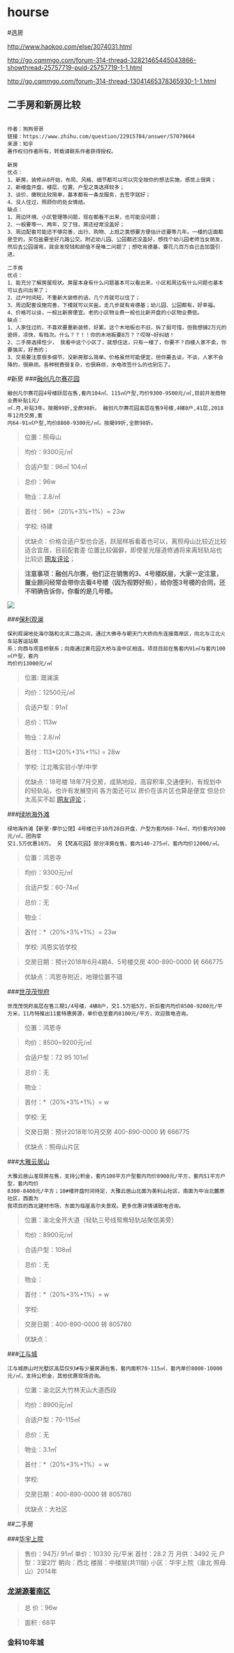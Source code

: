 # hourse

#选房

http://www.haokoo.com/else/3074031.html

http://go.cqmmgo.com/forum-314-thread-32821465445043866-showthread-25757719-puid-25757719-1-1.html

http://go.cqmmgo.com/forum-314-thread-13041465378365930-1-1.html

## 二手房和新房比较
```

作者：狗狗哥哥
链接：https://www.zhihu.com/question/22915704/answer/57079664
来源：知乎
著作权归作者所有，转载请联系作者获得授权。

新房
优点：
1、新房，装修从0开始，布局、风格、细节都可以可以完全按你的想法实施，感觉上很爽；
2、新楼盘开盘，楼层、位置、户型之类选择较多；
3、谈价、缴税比较简单，基本都有一条龙服务，去签字就好；
4、没人住过，照顾你的处女情结。
缺点：
1、周边环境、小区管理等问题，现在都看不出来，也可能没问题；
2、一般要等一、两年，交了钱，房还经常没盖好；
3、周边配套可能还不够完善，出行、购物、上班之类想要方便估计还要等几年。一楼的店面都是空的，买包盐要坐好几路公交。附近幼儿园、公园都还没盖好，想找个幼儿园老师当女朋友，然后去公园遛弯，就会发现钱和颜值不是唯二问题了；想吃肯德基，要花几百万自己去加盟引进。

二手房
优点：
1、能充分了解房屋现状。房屋本身有什么问题基本可以看出来，小区和周边有什么问题也基本可以去问出来了；
2、过户时间短，不重新大装修的话，几个月就可以住了；
3、周边配套设施完善，下楼就可以买盐，走几步就有肯德基；幼儿园、公园都有，好幸福。
4、价格可以谈，一般比新房便宜。老的小区物业费一般也比新开盘的小区物业费低。
缺点：
1、人家住过的，不喜欢要重新装修，好累。这个木地板也不旧，拆了挺可惜，但我想铺2万元的瓷砖，凉快，有档次。什么？？！！你的木地板要8万？？哎呀~好纠结！
2、二手房选择性少， 我看中这个小区了，就想住这，只有一楼了，你要不？四楼人家不卖，你要强买，好贵的；
3、交易要注意很多细节，没新房那么简单。价格虽然可能便宜，但你要去谈，不谈，人家不会降的，很麻烦。各种税费很复杂，也很麻烦，水电改签什么的也别忘了。
```




#新房
###[融创凡尔赛花园](http://fanersaihuayuanrc.fang.com/)
```
融创凡尔赛花园4号楼跃层在售,套内104㎡、115㎡户型,均价9300-9500元/㎡,目前开发商物业费补贴1元/
㎡.月,补贴3年。按揭99折,全款98折。 融创凡尔赛花园高层在售9号楼,4梯8户,41层,2018年12月交房,套
内64-91㎡户型,均价8800-9300元/㎡。按揭99折,全款98折。
```
> 位置：照母山

> 均价：9300元/㎡

> 合适户型：96㎡ 104㎡

> 总价：96w

> 物业：2.8/㎡

> 首付：96*（20%+3%+1%）= 23w
 
> 学校: 待建

> 优缺点：价格合适户型也合适，跃层样板看着也可以，离照母山比较近比较适合宜居，目前配套差 位置比较偏僻，即使星光隧道修通将来离轻轨站也比较远  [网友评论](http://fanersaihuayuanrc.fang.com/dianping/)；

> **注意事项：融创凡尔赛，他们正在销售的3、4号楼跃层，大家一定注意，置业顾问经常会带你去看4号楼（因为视野好些），给你签3号楼的合同，还不明确告诉你，你看的是几号楼。**


![](http://i1.cqnews.net/house/attachement/jpg/site82/20160804/6c71d97e0428190d6bec02.jpg)


###[保利观澜](http://baoliguanlan.fang.com/)
```
保利观澜地处海尔路和北滨二路之间，通过大佛寺与朝天门大桥向东连接南岸区，向北与江北火车站客运站联
系；向西与观音桥联系；向南通过黄花园大桥与渝中区相连。项目目前在售套内91㎡与套内100㎡户型，套内
均价约13000元/㎡
```
> 位置: 溉澜溪

> 均价：12500元/㎡

> 合适户型：91㎡

> 总价：113w

> 物业：2.8/㎡

> 首付：113*(20%+3%+1%) = 28w
 
> 学校: 江北嘴实验小学/中学

> 优缺点：18号楼 18年7月交房，成熟地段，高容积率,交通便利，有规划中的轻轨站，也许有发展空间 各方面还可以 房价在该片区也算是便宜 但总价太高买不起  [网友评论](http://baoliguanlan.fang.com/dianping/)；



###[绿地海外滩](http://haiwaitanld.fang.com/)
```
绿地海外滩【新里·摩尔公馆】4号楼已于10月28日开盘，户型为套内60-74㎡，均价套内9300元/㎡，团购享
交1.5万优惠10万。 另【梵高花园】部分洋房在售，套内140-275㎡，套内均价12000/㎡。
```
> 位置：鸿恩寺

> 均价：9300元/㎡

> 合适户型：60-74㎡

> 总价：无

> 物业：

> 首付：*（20%+3%+1%）= 23w
 
> 学校: 鸿恩实验学校

> 交房日期：预计2018年6月4期4、5号楼交房 400-890-0000 转 666775


> 优缺点：鸿恩寺附近，地理位置不错



###[世茂茂悦府](http://haiwaitanld.fang.com/)
```
世茂茂悦府高层在售三期1/4号楼，4梯8户，交1.5万抵5万，折后套内均价8500-9200元/平方米，11月特推出11套特惠房源，单价低至套内8100元/平方，欢迎致电咨询。
```
> 位置：鸿恩寺

> 均价：8500~9200元/㎡

> 合适户型：72 95 101㎡

> 总价：无

> 物业：

> 首付：*（20%+3%+1%）= w
 
> 学校: 无

> 交房日期：预计2018年10月交房  400-890-0000 转 666775


> 优缺点：照母山片区




###[大雅云居山](http://yunjushandy.fang.com/)
```
大雅云居山准现房在售，支持公积金，套内108平方户型套内均价8900元/平方，套内51平方户型，套内均价
8300-8400元/平方；10#楼开盘时间待定，大雅云居山北面为美利山社区，南面为中冶北麓原社区，西面为
我项目的西北建材市场，东面为临崖高尔夫景观。更多优惠详情请致电咨询。
```
> 位置：渝北金开大道（轻轨三号线鸳鸯轻轨站聚信美旁）

> 均价：8900元/㎡

> 合适户型：108㎡

> 总价：无

> 物业：

> 首付：*（20%+3%+1%）= w
 
> 学校: 

> 交房日期：400-890-0000 转 805780


> 优缺点：




###[江与城](http://jiangyucheng023.fang.com/)
```
江与城原山时光墅区高层仅93#有少量房源在售，套内面积70-115㎡，套内单价8000-10000元/㎡，支持公积金，其他优惠现场咨询。
```
> 位置：渝北区大竹林天山大道西段

> 均价：8900元/㎡

> 合适户型：70-115㎡

> 总价：无

> 物业：3.1㎡

> 首付：*（20%+3%+1%）= w
 
> 学校: 

> 交房日期：400-890-0000 转 805780


> 优缺点：大社区
> 

##二手房

###[华宇上院](http://cq.lianjia.com/ershoufang/CQYB91837275.html#zone-price)

> 售价：94万/ 91㎡
> 单价：10330 元/平米
> 首付：28.2 万
> 月供：3492 元
> 户型：3室2厅
> 朝向：西北
> 楼层：中楼层(共11层)
> 小区：华宇上院（渝北 照母山）2014年


### [龙湖源著南区](http://esf.cq.fang.com/chushou/3_162343400.htm)


> 总 价：96w

> 面积 : 68平



### 金科10年城

